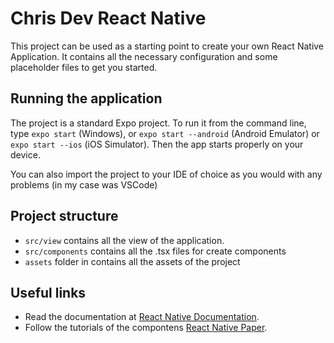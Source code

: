 # Chris Dev React Native

This project can be used as a starting point to create your own React Native Application.
It contains all the necessary configuration and some placeholder files to get you started.

## Running the application
The project is a standard Expo project. To run it from the command line,
type `expo start` (Windows), or `expo start --android` (Android Emulator) or `expo start --ios` (iOS Simulator).
Then the app starts properly on your device.

You can also import the project to your IDE of choice as you would with any problems (in my case was VSCode)

## Project structure

- `src/view` contains all the view of the application.
- `src/components` contains all the .tsx files for create components
- `assets` folder in contains all the assets of the project

## Useful links

- Read the documentation at [React Native Documentation](https://reactnative.dev/).
- Follow the tutorials of the compontens [React Native Paper](https://callstack.github.io/react-native-paper/).
